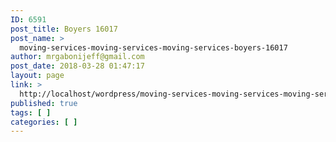 ```yaml
---
ID: 6591
post_title: Boyers 16017
post_name: >
  moving-services-moving-services-moving-services-boyers-16017
author: mrgabonijeff@gmail.com
post_date: 2018-03-28 01:47:17
layout: page
link: >
  http://localhost/wordpress/moving-services-moving-services-moving-services-boyers-16017/
published: true
tags: [ ]
categories: [ ]
---
```


